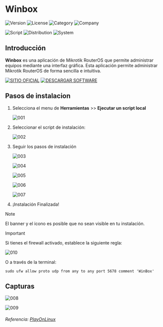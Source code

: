 # Winbox

![Version](https://img.shields.io/badge/Version-3.41-blue)
![License](https://img.shields.io/badge/License-Free%20%E2%80%A2Proprietary-green)
![Category](https://img.shields.io/badge/Category-Network-blue)
![Company](https://img.shields.io/badge/Company-Mikrotik%20%C2%A9-blue)

![Script](https://img.shields.io/badge/Script-1.6.2-blue)
![Distribution](https://img.shields.io/badge/Distribution-Linux%20Mint%2022%20x64-green?logo=Linux)
![System](https://img.shields.io/badge/System-Windows%2011-blue?logo=Windows)

## Introducción

**Winbox** es una aplicación de Mikrotik RouterOS que permite administrar equipos mediante una interfaz gráfica. Esta aplicación permite administrar Mikrotik RouterOS de forma sencilla e intuitiva.

[![SITIO OFICIAL](https://img.shields.io/badge/SITIO%20OFICIAL-blue?style=for-the-badge)](https://mikrotik.com/)
[![DESCARGAR SOFTWARE](https://img.shields.io/badge/DESCARGAR%20SOFTWARE-yellow?style=for-the-badge)](https://mikrotik.com/download)

## Pasos de instalacion

1. Selecciona el menu de **Herramientas** >> **Ejecutar un script local**

   ![001](Images/001.png)

3. Seleccionar el script de instalación:

   ![002](Images/002.png)

5. Seguir los pasos de instalación

   ![003](Images/003.png)

   ![004](Images/004.png)

   ![005](Images/005.png)

   ![006](Images/006.png)

   ![007](Images/007.png)
7. ¡Instalación Finalizada!

> [!NOTE]
> El banner y el icono es posible que no sean visible en tu instalación.

> [!IMPORTANT]
> Si tienes el firewall activado, establece la siguiente regla:
> 
> ![010](Images/010.png)
>
> O a través de la terminal:
> ```
> sudo ufw allow proto udp from any to any port 5678 comment 'WinBox'
> ```

## Capturas

![008](Images/008.png)

![009](Images/009.png)

###### Referencia: [PlayOnLinux](https://www.playonlinux.com/en/app-3035-Winbox.html)
